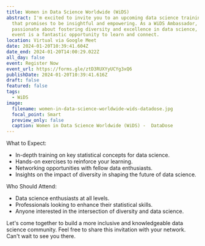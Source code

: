 ```yaml
---
title: Women in Data Science Worldwide (WiDS)
abstract: I'm excited to invite you to an upcoming data science training session
  that promises to be insightful and empowering. As a WiDS Ambassador, I'm
  passionate about fostering diversity and excellence in data science, and this
  event is a fantastic opportunity to learn and connect.
location: Virtual via Google Meet
date: 2024-01-20T10:39:41.604Z
date_end: 2024-01-20T14:00:29.022Z
all_day: false
event: Register Now
event_url: https://forms.gle/ztD3RUXYyUCYg3xQ6
publishDate: 2024-01-20T10:39:41.616Z
draft: false
featured: false
tags:
  - WiDS
image:
  filename: women-in-data-science-worldwide-wids-datadose.jpg
  focal_point: Smart
  preview_only: false
  caption: Women in Data Science Worldwide (WiDS) -  DataDose
---
```

What to Expect:

* In-depth training on key statistical concepts for data science.
* Hands-on exercises to reinforce your learning.
* Networking opportunities with fellow data enthusiasts.
* Insights on the impact of diversity in shaping the future of data science.

Who Should Attend:

* Data science enthusiasts at all levels.
* Professionals looking to enhance their statistical skills.
* Anyone interested in the intersection of diversity and data science.

Let's come together to build a more inclusive and knowledgeable data science community. Feel free to share this invitation with your network. Can't wait to see you there.